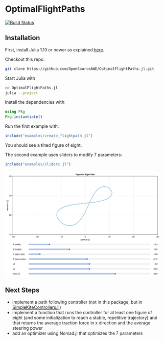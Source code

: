 # OptimalFlightPaths

[![Build Status](https://github.com/OpenSourceAWE/OptimalFlightPaths.jl/actions/workflows/CI.yml/badge.svg?branch=main)](https://github.com/OpenSourceAWE/OptimalFlightPaths.jl/actions/workflows/CI.yml?query=branch%3Amain)

## Installation

First, install Julia 1.10 or newer as explained [here](https://ufechner7.github.io/2024/08/09/installing-julia-with-juliaup.html).

Checkout this repo:

```bash
git clone https://github.com/OpenSourceAWE/OptimalFlightPaths.jl.git
```
Start Julia with
```bash
cd OptimalFlightPaths.jl
julia --project
```

Install the dependencies with:
```julia
using Pkg
Pkg.instantiate()
```

Run the first example with:
```julia
include("examples/create_flightpath.jl")
```
You should see a tilted figure of eight.

The second example uses sliders to modify 7 parameters:
```julia
include("examples/sliders.jl")
```
![Screenshot](./docs/screenshot.png)

## Next Steps
- implement a path following controller (not in this package, but in [SimpleKiteControllers.jl](https://github.com/OpenSourceAWE/SimpleKiteControllers.jl))
- implement a function that runs the controller for at least one figure of eight (and some initialization to reach a stable, repetitive trajectory) and that returns the average traction force in x direction and the average steering power
- add an optimizer using Nomad.jl that optimizes the 7 parameters